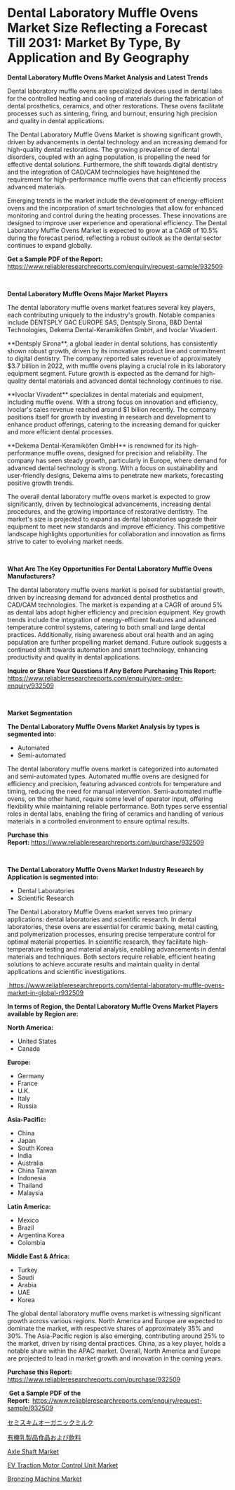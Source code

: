 <p><h1>Dental Laboratory Muffle Ovens Market Size Reflecting a Forecast Till 2031: Market By Type, By Application and By Geography</h1></p><p><strong>Dental Laboratory Muffle Ovens Market Analysis and Latest Trends</strong></p>
<p><p>Dental laboratory muffle ovens are specialized devices used in dental labs for the controlled heating and cooling of materials during the fabrication of dental prosthetics, ceramics, and other restorations. These ovens facilitate processes such as sintering, firing, and burnout, ensuring high precision and quality in dental applications.</p><p>The Dental Laboratory Muffle Ovens Market is showing significant growth, driven by advancements in dental technology and an increasing demand for high-quality dental restorations. The growing prevalence of dental disorders, coupled with an aging population, is propelling the need for effective dental solutions. Furthermore, the shift towards digital dentistry and the integration of CAD/CAM technologies have heightened the requirement for high-performance muffle ovens that can efficiently process advanced materials. </p><p>Emerging trends in the market include the development of energy-efficient ovens and the incorporation of smart technologies that allow for enhanced monitoring and control during the heating processes. These innovations are designed to improve user experience and operational efficiency. The Dental Laboratory Muffle Ovens Market is expected to grow at a CAGR of 10.5% during the forecast period, reflecting a robust outlook as the dental sector continues to expand globally.</p></p>
<p><strong>Get a Sample PDF of the Report:&nbsp;</strong> <a href="https://www.reliableresearchreports.com/enquiry/request-sample/932509">https://www.reliableresearchreports.com/enquiry/request-sample/932509</a></p>
<p>&nbsp;</p>
<p><strong>Dental Laboratory Muffle Ovens Major Market Players</strong></p>
<p><p>The dental laboratory muffle ovens market features several key players, each contributing uniquely to the industry's growth. Notable companies include DENTSPLY GAC EUROPE SAS, Dentsply Sirona, B&D Dental Technologies, Dekema Dental-Keramiköfen GmbH, and Ivoclar Vivadent.</p><p>**Dentsply Sirona**, a global leader in dental solutions, has consistently shown robust growth, driven by its innovative product line and commitment to digital dentistry. The company reported sales revenue of approximately $3.7 billion in 2022, with muffle ovens playing a crucial role in its laboratory equipment segment. Future growth is expected as the demand for high-quality dental materials and advanced dental technology continues to rise.</p><p>**Ivoclar Vivadent** specializes in dental materials and equipment, including muffle ovens. With a strong focus on innovation and efficiency, Ivoclar's sales revenue reached around $1 billion recently. The company positions itself for growth by investing in research and development to enhance product offerings, catering to the increasing demand for quicker and more efficient dental processes.</p><p>**Dekema Dental-Keramiköfen GmbH** is renowned for its high-performance muffle ovens, designed for precision and reliability. The company has seen steady growth, particularly in Europe, where demand for advanced dental technology is strong. With a focus on sustainability and user-friendly designs, Dekema aims to penetrate new markets, forecasting positive growth trends.</p><p>The overall dental laboratory muffle ovens market is expected to grow significantly, driven by technological advancements, increasing dental procedures, and the growing importance of restorative dentistry. The market's size is projected to expand as dental laboratories upgrade their equipment to meet new standards and improve efficiency. This competitive landscape highlights opportunities for collaboration and innovation as firms strive to cater to evolving market needs.</p></p>
<p>&nbsp;</p>
<p><strong>What Are The Key Opportunities For Dental Laboratory Muffle Ovens Manufacturers?</strong></p>
<p><p>The dental laboratory muffle ovens market is poised for substantial growth, driven by increasing demand for advanced dental prosthetics and CAD/CAM technologies. The market is expanding at a CAGR of around 5% as dental labs adopt higher efficiency and precision equipment. Key growth trends include the integration of energy-efficient features and advanced temperature control systems, catering to both small and large dental practices. Additionally, rising awareness about oral health and an aging population are further propelling market demand. Future outlook suggests a continued shift towards automation and smart technology, enhancing productivity and quality in dental applications.</p></p>
<p><strong>Inquire or Share Your Questions If Any Before Purchasing This Report:</strong> <a href="https://www.reliableresearchreports.com/enquiry/pre-order-enquiry/932509">https://www.reliableresearchreports.com/enquiry/pre-order-enquiry/932509</a></p>
<p>&nbsp;</p>
<p><strong>Market Segmentation</strong></p>
<p><strong>The Dental Laboratory Muffle Ovens Market Analysis by types is segmented into:</strong></p>
<p><ul><li>Automated</li><li>Semi-automated</li></ul></p>
<p><p>The dental laboratory muffle ovens market is categorized into automated and semi-automated types. Automated muffle ovens are designed for efficiency and precision, featuring advanced controls for temperature and timing, reducing the need for manual intervention. Semi-automated muffle ovens, on the other hand, require some level of operator input, offering flexibility while maintaining reliable performance. Both types serve essential roles in dental labs, enabling the firing of ceramics and handling of various materials in a controlled environment to ensure optimal results.</p></p>
<p><strong>Purchase this Report:&nbsp;</strong><a href="https://www.reliableresearchreports.com/purchase/932509">https://www.reliableresearchreports.com/purchase/932509</a></p>
<p>&nbsp;</p>
<p><strong>The Dental Laboratory Muffle Ovens Market Industry Research by Application is segmented into:</strong></p>
<p><ul><li>Dental Laboratories</li><li>Scientific Research</li></ul></p>
<p><p>The Dental Laboratory Muffle Ovens market serves two primary applications: dental laboratories and scientific research. In dental laboratories, these ovens are essential for ceramic baking, metal casting, and polymerization processes, ensuring precise temperature control for optimal material properties. In scientific research, they facilitate high-temperature testing and material analysis, enabling advancements in dental materials and techniques. Both sectors require reliable, efficient heating solutions to achieve accurate results and maintain quality in dental applications and scientific investigations.</p></p>
<p><a href="https://www.reliableresearchreports.com/dental-laboratory-muffle-ovens-market-in-global-r932509">&nbsp;https://www.reliableresearchreports.com/dental-laboratory-muffle-ovens-market-in-global-r932509</a></p>
<p><strong>In terms of Region, the Dental Laboratory Muffle Ovens Market Players available by Region are:</strong></p>
<p>
    <p> <strong> North America: </strong>
        <ul>
            <li>United States</li>
            <li>Canada</li>
        </ul>
        </p> 
    <p> <strong> Europe: </strong>
        <ul>
            <li>Germany</li>
            <li>France</li>
            <li>U.K.</li>
            <li>Italy</li>
            <li>Russia</li>
        </ul>
        </p> 
    <p> <strong> Asia-Pacific: </strong>
        <ul>
            <li>China</li>
            <li>Japan</li>
            <li>South Korea</li>
            <li>India</li>
            <li>Australia</li>
            <li>China Taiwan</li>
            <li>Indonesia</li>
            <li>Thailand</li>
            <li>Malaysia</li>
        </ul>
        </p> 
    <p> <strong> Latin America: </strong>
        <ul>
            <li>Mexico</li>
            <li>Brazil</li>
            <li>Argentina Korea</li>
            <li>Colombia</li>
        </ul>
        </p> 
    <p> <strong> Middle East & Africa: </strong>
        <ul>
            <li>Turkey</li>
            <li>Saudi</li>
            <li>Arabia</li>
            <li>UAE</li>
            <li>Korea</li>
        </ul>
    </p>
    </p>
<p><p>The global dental laboratory muffle ovens market is witnessing significant growth across various regions. North America and Europe are expected to dominate the market, with respective shares of approximately 35% and 30%. The Asia-Pacific region is also emerging, contributing around 25% to the market, driven by rising dental practices. China, as a key player, holds a notable share within the APAC market. Overall, North America and Europe are projected to lead in market growth and innovation in the coming years.</p></p>
<p><strong>Purchase this Report: </strong><a href="https://www.reliableresearchreports.com/purchase/932509">https://www.reliableresearchreports.com/purchase/932509</a></p>
<p>&nbsp;<strong>Get a Sample PDF of the Report:&nbsp;&nbsp;</strong><a href="https://www.reliableresearchreports.com/enquiry/request-sample/932509">https://www.reliableresearchreports.com/enquiry/request-sample/932509</a></p>
<p><strong></strong></p>
<p><p><a href="https://medium.com/@vadkqfca47/semi-skim-organic-milk-market-%E3%81%AE%E3%82%B0%E3%83%AD%E3%83%BC%E3%83%90%E3%83%AB%E5%B8%82%E5%A0%B4%E6%A6%82%E8%A6%81%E3%81%AF-%E4%B8%96%E7%95%8C%E3%81%8A%E3%82%88%E3%81%B3%E4%B8%BB%E8%A6%81%E5%B8%82%E5%A0%B4%E3%81%AB%E3%81%8A%E3%81%91%E3%82%8B%E6%A5%AD%E7%95%8C%E3%81%AB%E5%BD%B1%E9%9F%BF%E3%82%92%E4%B8%8E%E3%81%88%E3%82%8B%E4%B8%BB%E8%A6%81%E3%81%AA%E3%83%88%E3%83%AC%E3%83%B3%E3%83%89%E3%81%AB%E3%81%A4%E3%81%84%E3%81%A6-%E7%8B%AC%E8%87%AA%E3%81%AE%E8%A6%96%E7%82%B9%E3%82%92%E6%8F%90%E4%BE%9B%E3%81%97%E3%81%BE%E3%81%99-56ec45d43776">セミスキムオーガニックミルク</a></p><p><a href="https://medium.com/@vadkqfca47/organic-dairy-products-foods-and-drinks-7e395f1cc025">有機乳製品食品および飲料</a></p><p><a href="https://www.linkedin.com/pulse/axle-shaft-market-indicators-size-regional-breakdown-player-mzoec?trackingId=eJ8H%2Bh%2FsQbabhXaHrb5lBw%3D%3D">Axle Shaft Market</a></p><p><a href="https://issuu.com/reportprime-2/docs/ev-traction-motor-control-unit-mark_a4310558cf63e7">EV Traction Motor Control Unit Market</a></p><p><a href="https://medium.com/@lrusselljames32024/the-comprehensive-bronzing-machine-market-research-report-is-essential-for-understanding-current-d20d9ec0507a">Bronzing Machine Market</a></p></p>